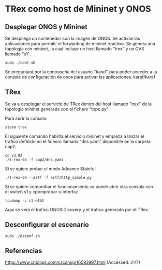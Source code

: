 # TRex como host de Mininet y ONOS

## Desplegar ONOS y Mininet
Se despliega un contenedor con la imagen de ONOS.
Se activan las aplicaciones para permitir el forwarding de mininet reactivo.
Se genera una topologia con mininet, la cual incluye un host llamado "trex" y un OVS llamado "s1".

~~~
sudo ./conf.sh 
~~~

Se preguntará por la contraseña del usuario "karaf" para poder acceder a la consola de configuración de onos para activar las aplicaciones. karaf/karaf

## TRex
Se va a desplegar el servicio de TRex dentro del host llamado "trex" de la topologia mininet generada con el fichero "topo.py"

Para abrir la consola:
~~~
xterm trex
~~~
El siguiente comando habilita el servicio mininet y empieza a lanzar el trafico definido en el fichero llamado "dns.yaml" disponible en la carpeta cap2.
~~~
cd v3.02
./t-rex-64 -f cap2/dns.yaml 
~~~

Si se quiere probar el modo Advance Stateful
~~~
./t-rex-64 --astf -f astf/http_simple.py
~~~

Si se quiere comprobar el funcionamiento se puede abrir otra consola con el switch s1 y cpomprobar si interfaz
~~~
tcpdump -i s1-eth1
~~~
Aquí se verá el trafico ONOS.Dicovery y el trafico generado por el TRex.

## Desconfigurar el escenario
~~~
sudo ./deconf.sh
~~~


## Referencias 
https://www.cnblogs.com/cscshi/p/16583997.html
(Accessed: 21/7)
